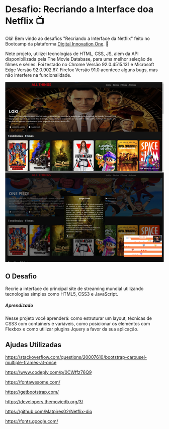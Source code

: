 # Desafio: Recriando a Interface doa Netflix :tv: ​

Olá! Bem vindo ao desafios "Recriando a Interface da Netflix" feito no Bootcamp da plataforma [Digital Innovation One](https://digitalinnovation.one/).  :wave:

Nete projeto, utilizei tecnologias de HTML, CSS, JS, além da API disponibilizada pela The Movie Database, para uma melhor seleção de filmes e séries.
Foi testado no Chrome Versão 92.0.4515.131 e Microsoft Edge Versão 92.0.902.67. Firefox Versão 91.0 acontece alguns bugs, mas não interfere na funcionalidade.

![Imagem do Projeto](./img/index.png)
![Imagem do Projeto](./img/index_info.png)

## O Desafio

Recrie a interface do principal site de streaming mundial utilizando  tecnologias simples como HTML5, CSS3 e JavaScript. 

##### Aprendizado

Nesse projeto você  aprenderá: como estruturar um layout, técnicas de CSS3 com containers e  variáveis, como posicionar os elementos com Flexbox e como utilizar  plugins Jquery a favor da sua aplicação.

## Ajudas Utilizadas

https://stackoverflow.com/questions/20007610/bootstrap-carousel-multiple-frames-at-once

https://www.codeply.com/p/0CWffz76Q9

https://fontawesome.com/

https://getbootstrap.com/

https://developers.themoviedb.org/3/

https://github.com/Matpires02/Netflix-dio

https://fonts.google.com/



